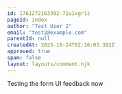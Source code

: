 ```yaml
---
id: 1761272163392-71u1xgr1z
pageId: index
author: "Test User 2"
email: "test2@example.com"
parentId: null
createdAt: 2025-10-24T02:16:03.392Z
approved: true
spam: false
layout: layouts/comment.njk
---
```


Testing the form UI feedback now
